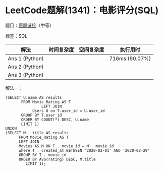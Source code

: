 # LeetCode题解(1341)：电影评分(SQL)

题目：[原题链接]()（中等）

标签：SQL

| 解法           | 时间复杂度 | 空间复杂度 | 执行用时       |
| -------------- | ---------- | ---------- | -------------- |
| Ans 1 (Python) |            |            | 716ms (90.07%) |
| Ans 2 (Python) |            |            |                |
| Ans 3 (Python) |            |            |                |

解法一：

```mysql
(SELECT U.name AS results
       FROM Movie_Rating AS T
                LEFT JOIN
            Users U on T.user_id = U.user_id
       GROUP BY T.user_id
       ORDER BY COUNT(*) DESC, U.name
       LIMIT 1)
UNION
(SELECT M . title AS results
      FROM Movie_Rating AS T
      LEFT JOIN
      Movies AS M ON T . movie_id = M . movie_id
      where T . created_at BETWEEN '2020-02-01' AND '2020-02-29'
      GROUP BY T . movie_id
      ORDER BY AVG(rating) DESC, M.title
         LIMIT 1);
```